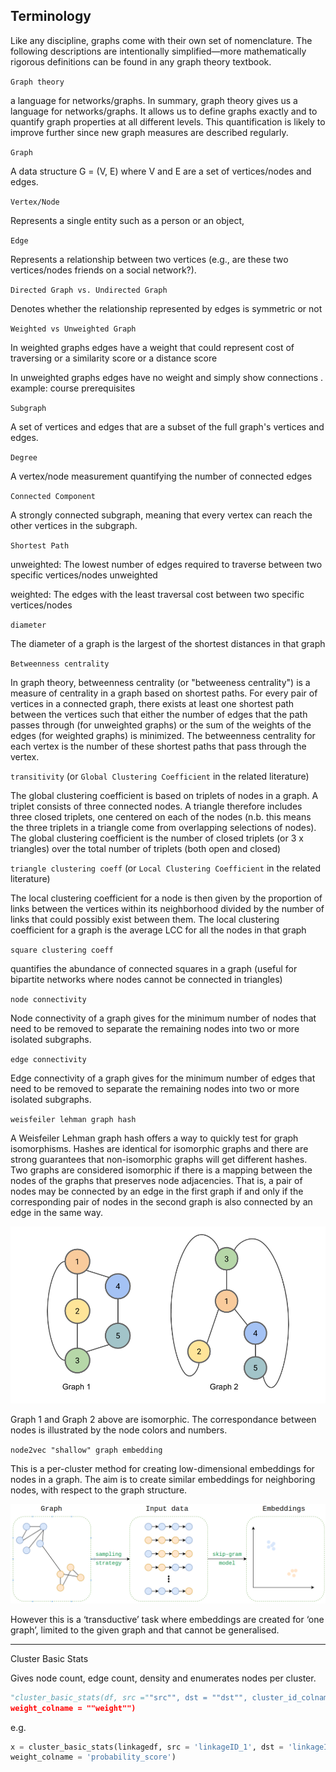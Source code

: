 
## Terminology

Like any discipline, graphs come with their own set of nomenclature. 
The following descriptions are intentionally simplified—more mathematically rigorous definitions can be found in any graph theory textbook.

`Graph theory` 

a language for networks/graphs. In summary, graph theory gives us a language for networks/graphs. It allows us to define graphs exactly and to quantify graph 
properties at all different levels. This quantification is likely to improve further since new graph measures are described regularly. 

`Graph` 

A data structure G = (V, E) where V and E are a set of vertices/nodes and edges.

`Vertex/Node` 

Represents a single entity such as a person or an object,

`Edge` 

Represents a relationship between two vertices (e.g., are these two vertices/nodes friends on a social network?).

`Directed Graph vs. Undirected Graph` 

Denotes whether the relationship represented by edges is symmetric or not 

`Weighted vs Unweighted Graph` 

In weighted graphs edges have a weight that could represent cost of traversing or a similarity score or a distance score

In unweighted graphs edges have no weight and simply show connections . example: course prerequisites

`Subgraph` 

A set of vertices and edges that are a subset of the full graph's vertices and edges.

`Degree` 
    
A vertex/node measurement quantifying the number of connected edges 

`Connected Component` 

A strongly connected subgraph, meaning that every vertex can reach the other vertices in the subgraph.

`Shortest Path` 
    
unweighted: The lowest number of edges required to traverse between two specific vertices/nodes unweighted
    
weighted: The edges with the least traversal cost between two specific vertices/nodes  
    
`diameter` 

The diameter of a graph is the largest of the shortest distances in that graph

`Betweenness centrality`

In graph theory, betweenness centrality (or "betweeness centrality") is a measure of centrality in a graph based on shortest paths. For every pair of vertices in a connected graph, there exists at least one shortest path between the vertices such that either the number of edges that the path passes through (for unweighted graphs) or the sum of the weights of the edges (for weighted graphs) is minimized. The betweenness centrality for each vertex is the number of these shortest paths that pass through the vertex.

`transitivity` (or `Global Clustering Coefficient` in the related literature)

The global clustering coefficient is based on triplets of nodes in a graph. A triplet consists of three connected nodes. 
A triangle therefore includes three closed triplets, one centered on each of the nodes 
(n.b. this means the three triplets in a triangle come from overlapping selections of nodes). 
The global clustering coefficient is the number of closed triplets (or 3 x triangles) over the total number of triplets (both open and closed)
  
`triangle clustering coeff` (or `Local Clustering Coefficient` in the related literature)

The local clustering coefficient for a node is then given by the proportion of links 
between the vertices within its neighborhood divided by the number of links that could possibly exist between them. 
The local clustering coefficient for a graph is the average LCC for all the nodes in that graph

`square clustering coeff` 

quantifies the abundance of connected squares in a graph (useful for bipartite networks where nodes cannot be connected in triangles)  
   
`node connectivity`

Node connectivity of a graph gives for the minimum number of nodes that need to be removed to separate 
the remaining nodes into two or more isolated subgraphs.
    
`edge connectivity`

Edge connectivity of a graph gives for the minimum number of edges that need to be removed to separate 
the remaining nodes into two or more isolated subgraphs.
    
`weisfeiler lehman graph hash` 

A Weisfeiler Lehman graph hash offers a way to quickly test for graph isomorphisms. Hashes are identical for isomorphic graphs 
and there are strong guarantees that non-isomorphic graphs will get different hashes. 
Two graphs are considered isomorphic if there is a mapping between the nodes of the graphs that preserves node adjacencies. 
That is, a pair of nodes may be connected by an edge in the first graph if and only if the corresponding pair of nodes in 
the second graph is also connected by an edge in the same way. 

![](https://github.com/moj-analytical-services/splink_graph/raw/master/notebooks/graph-isomorphism.png)

Graph 1 and Graph 2 above are isomorphic. 
The correspondance between nodes is illustrated by the node colors and numbers.

`node2vec "shallow" graph embedding` 

This is a per-cluster method for creating low-dimensional embeddings for nodes in a graph.
The aim is to create similar embeddings for neighboring nodes, with respect to the graph structure.

![](https://github.com/moj-analytical-services/splink_graph/raw/master/notebooks/node2vec_detail.png)


However this is a ‘transductive’ task where embeddings are created for ‘one graph’, 
limited to the given graph and that cannot be generalised.



---

Cluster Basic Stats

Gives node count, edge count, density and enumerates nodes per cluster.	

```python
"cluster_basic_stats(df, src =""src"", dst = ""dst"", cluster_id_colname = ""cluster_id"", 
weight_colname = ""weight"")
```

e.g. 
```python
x = cluster_basic_stats(linkagedf, src = 'linkageID_1', dst = 'linkageID_2', cluster_id_colname = 'ONS_ID', 
weight_colname = 'probability_score')
```
